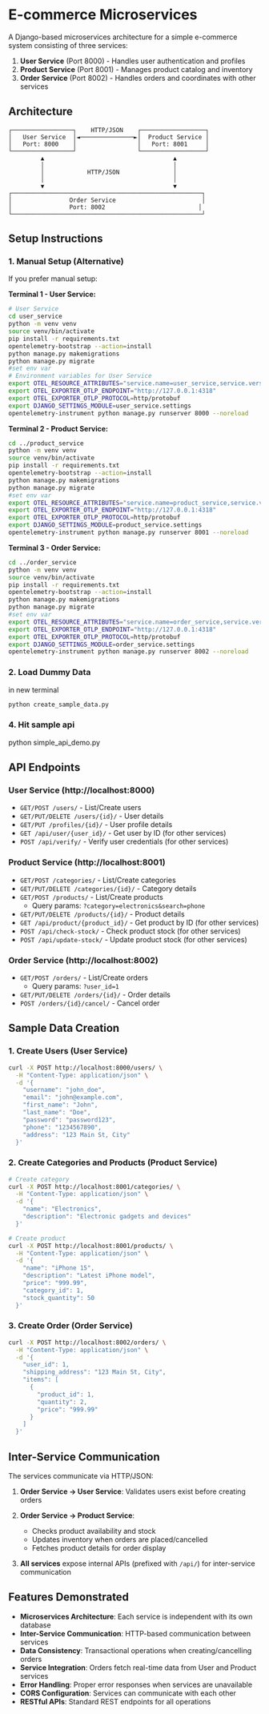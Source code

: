 # E-commerce Microservices

A Django-based microservices architecture for a simple e-commerce system consisting of three services:

1. **User Service** (Port 8000) - Handles user authentication and profiles
2. **Product Service** (Port 8001) - Manages product catalog and inventory
3. **Order Service** (Port 8002) - Handles orders and coordinates with other services

## Architecture

```
┌─────────────────┐    HTTP/JSON    ┌──────────────────┐
│   User Service  │◄───────────────►│  Product Service │
│   Port: 8000    │                 │   Port: 8001     │
└─────────────────┘                 └──────────────────┘
         ▲                                    ▲
         │                                    │
         │            HTTP/JSON               │
         │                                    │
         ▼                                    ▼
┌─────────────────────────────────────────────────────┐
│                Order Service                        │
│                Port: 8002                          │
└─────────────────────────────────────────────────────┘
```

## Setup Instructions


### 1. Manual Setup (Alternative)
If you prefer manual setup:

**Terminal 1 - User Service:**
```bash
# User Service
cd user_service
python -m venv venv
source venv/bin/activate
pip install -r requirements.txt
opentelemetry-bootstrap --action=install
python manage.py makemigrations
python manage.py migrate
#set env var
# Environment variables for User Service
export OTEL_RESOURCE_ATTRIBUTES="service.name=user_service,service.version=1.0.0,deployment.environment=development,db.system=sqlite,db.name=user_service_db,db.connection_string=sqlite:///db_user_service.sqlite3"
export OTEL_EXPORTER_OTLP_ENDPOINT="http://127.0.0.1:4318"
export OTEL_EXPORTER_OTLP_PROTOCOL=http/protobuf
export DJANGO_SETTINGS_MODULE=user_service.settings
opentelemetry-instrument python manage.py runserver 8000 --noreload
```

**Terminal 2 - Product Service:**
```bash
cd ../product_service
python -m venv venv
source venv/bin/activate
pip install -r requirements.txt
opentelemetry-bootstrap --action=install
python manage.py makemigrations
python manage.py migrate
#set env var
export OTEL_RESOURCE_ATTRIBUTES="service.name=product_service,service.version=1.0.0,deployment.environment=development,db.system=sqlite,db.name=product_service_db,db.connection_string=sqlite:///db_product_service.sqlite3"
export OTEL_EXPORTER_OTLP_ENDPOINT="http://127.0.0.1:4318"
export OTEL_EXPORTER_OTLP_PROTOCOL=http/protobuf
export DJANGO_SETTINGS_MODULE=product_service.settings
opentelemetry-instrument python manage.py runserver 8001 --noreload
```

**Terminal 3 - Order Service:**
```bash
cd ../order_service
python -m venv venv
source venv/bin/activate
pip install -r requirements.txt
opentelemetry-bootstrap --action=install
python manage.py makemigrations
python manage.py migrate
#set env var
export OTEL_RESOURCE_ATTRIBUTES="service.name=order_service,service.version=1.0.0,deployment.environment=development,db.system=sqlite,db.name=order_service_db,db.connection_string=sqlite:///db_order_service.sqlite3,peer.service=order_service_db"
export OTEL_EXPORTER_OTLP_ENDPOINT="http://127.0.0.1:4318"
export OTEL_EXPORTER_OTLP_PROTOCOL=http/protobuf
export DJANGO_SETTINGS_MODULE=order_service.settings
opentelemetry-instrument python manage.py runserver 8002 --noreload
```

### 2. Load Dummy Data
in new terminal
```bash
python create_sample_data.py
```
### 4. Hit sample api
python simple_api_demo.py


## API Endpoints

### User Service (http://localhost:8000)

- `GET/POST /users/` - List/Create users
- `GET/PUT/DELETE /users/{id}/` - User details
- `GET/PUT /profiles/{id}/` - User profile details
- `GET /api/user/{user_id}/` - Get user by ID (for other services)
- `POST /api/verify/` - Verify user credentials (for other services)

### Product Service (http://localhost:8001)

- `GET/POST /categories/` - List/Create categories
- `GET/PUT/DELETE /categories/{id}/` - Category details
- `GET/POST /products/` - List/Create products
  - Query params: `?category=electronics&search=phone`
- `GET/PUT/DELETE /products/{id}/` - Product details
- `GET /api/product/{product_id}/` - Get product by ID (for other services)
- `POST /api/check-stock/` - Check product stock (for other services)
- `POST /api/update-stock/` - Update product stock (for other services)

### Order Service (http://localhost:8002)

- `GET/POST /orders/` - List/Create orders
  - Query params: `?user_id=1`
- `GET/PUT/DELETE /orders/{id}/` - Order details
- `POST /orders/{id}/cancel/` - Cancel order

## Sample Data Creation

### 1. Create Users (User Service)
```bash
curl -X POST http://localhost:8000/users/ \
  -H "Content-Type: application/json" \
  -d '{
    "username": "john_doe",
    "email": "john@example.com",
    "first_name": "John",
    "last_name": "Doe",
    "password": "password123",
    "phone": "1234567890",
    "address": "123 Main St, City"
  }'
```

### 2. Create Categories and Products (Product Service)
```bash
# Create category
curl -X POST http://localhost:8001/categories/ \
  -H "Content-Type: application/json" \
  -d '{
    "name": "Electronics",
    "description": "Electronic gadgets and devices"
  }'

# Create product
curl -X POST http://localhost:8001/products/ \
  -H "Content-Type: application/json" \
  -d '{
    "name": "iPhone 15",
    "description": "Latest iPhone model",
    "price": "999.99",
    "category_id": 1,
    "stock_quantity": 50
  }'
```

### 3. Create Order (Order Service)
```bash
curl -X POST http://localhost:8002/orders/ \
  -H "Content-Type: application/json" \
  -d '{
    "user_id": 1,
    "shipping_address": "123 Main St, City",
    "items": [
      {
        "product_id": 1,
        "quantity": 2,
        "price": "999.99"
      }
    ]
  }'
```

## Inter-Service Communication

The services communicate via HTTP/JSON:

1. **Order Service → User Service**: Validates users exist before creating orders
2. **Order Service → Product Service**: 
   - Checks product availability and stock
   - Updates inventory when orders are placed/cancelled
   - Fetches product details for order display

3. **All services** expose internal APIs (prefixed with `/api/`) for inter-service communication

## Features Demonstrated

- **Microservices Architecture**: Each service is independent with its own database
- **Inter-Service Communication**: HTTP-based communication between services
- **Data Consistency**: Transactional operations when creating/cancelling orders
- **Service Integration**: Orders fetch real-time data from User and Product services
- **Error Handling**: Proper error responses when services are unavailable
- **CORS Configuration**: Services can communicate with each other
- **RESTful APIs**: Standard REST endpoints for all operations
